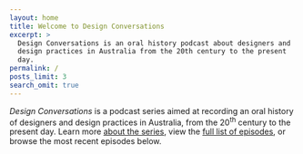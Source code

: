 ```yaml
---
layout: home
title: Welcome to Design Conversations
excerpt: >
  Design Conversations is an oral history podcast about designers and 
  design practices in Australia from the 20th century to the present 
  day.
permalink: /
posts_limit: 3
search_omit: true
---
```


*Design Conversations* is a podcast series aimed at recording an oral
history of designers and design practices in Australia, from the
20<sup>th</sup> century to the present day. Learn more [about the
series](/about/), view the [full list of episodes](/episodes/), or
browse the most recent episodes below.
